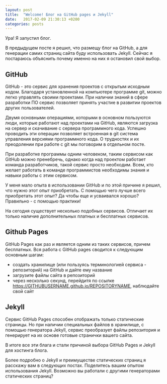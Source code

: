 ```yaml
---
layout: post
title:  "Welcome! Блог на GitHub pages и Jekyll"
date:   2017-02-09 21:30:13 +0200
categories: posts
---
```


Ура! Я запустил блог.

В предыдущем посте я решил, что размещу блог на GitHub, а для генерации самих страниц сайта буду использовать Jekyll. Сейчас я постараюсь объяснить почему именно на них я остановил свой выбор.

## GitHub

GitHub - это сервис для хранения проектов с открытым исходным кодом. Благодаря установленной на компьютере программе git, можно легко управлять своими проектами. При наличии знаний в сфере разработки ПО сервис позволяет принять участие в развитии проектов других пользователей.

Двумя основными операциями, которыми в основном пользуются люди, которые работают над проектами на GitHub, являются загрузка на сервер и скачивание с сервера программного кода. Успешно проводить эти операции позволяет встроенная в git система управления версиями программного кода. О трудностях и их преодолении при работе с git мы поговорим в отдельном посте. 

При разработке программы одним человеком, таким сервисом как GitHub можно пренебречь, однако когда над проектом работает команда разработчиков, такой сервис просто необходим. Всем, кто желает работать в команде программистов необходимы знания и навыки работы с этим сервисом.

У меня мало опыта в использовании GitHub и по этой причине я решил, что нужно этот опыт приобретать. С помощью чего лучше всего приобретать этот опыт? Да чтобы еще и усваивался хорошо? Правильно - с помощью практики!

На сегодня существует несколько подобных сервисов. Отличает их только наличие дополнительных платных и бесплатных сервисов.

## Github Pages

GitHub Pages как раз и является одним из таких сервисов, причем бесплатных. Вся работа с GitHub pages сводится к следующим основным шагам:

* создать хранилище (или пользуясь терминологией сервиса - репозиторий) на GitHub и дайте ему название
* загрузите файлы сайта в репозиторий
* через несколько секунд, перейдитя по ссылке https://GITHUBUSERNAME.github.io/REPOSITORYNAME, наблюдайте свой сайт

## Jekyll

Сервис GitHub Pages способен отображать только статические страницы. Но при наличии специальных файлов в хранилище, с помощью генератора Jekyll, сервис преобразует файлы репозитория и генерирует на их основе готовые странички вашего сайта. 

В итоге все эти блага и стали причиной выбора GitHub Pages и Jekyll для хостинга блога.

Более подробно о Jekyll и преимуществе статических страниц я расскажу вам в следующих постах. Поделитесь вашим опытом использования Jekyll. Возможно вы работали с другими генераторами статических страниц?

